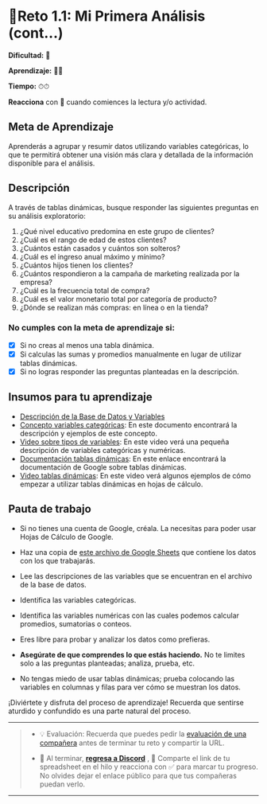 
# 🔹Reto 1.1: Mi Primera Análisis  (cont...)

**Dificultad:** 🌻

**Aprendizaje:** 🍯🍯

**Tiempo:** ⏱⏱

**Reacciona** con :eyes: cuando comiences la lectura y/o actividad.

## Meta de Aprendizaje

Aprenderás a agrupar y resumir datos utilizando variables categóricas, lo que te permitirá obtener una visión más clara y detallada de la información disponible para el análisis.

## Descripción

A través de tablas dinámicas, busque responder las siguientes preguntas en su análisis exploratorio:

1. ¿Qué nivel educativo predomina en este grupo de clientes?
2. ¿Cuál es el rango de edad de estos clientes?
3. ¿Cuántos están casados y cuántos son solteros?
4. ¿Cuál es el ingreso anual máximo y mínimo?
5. ¿Cuántos hijos tienen los clientes?
6. ¿Cuántos respondieron a la campaña de marketing realizada por la empresa?
7. ¿Cuál es la frecuencia total de compra?
8. ¿Cuál es el valor monetario total por categoría de producto?
9. ¿Dónde se realizan más compras: en línea o en la tienda?

### No cumples con la meta de aprendizaje si:

- [x] Si no creas al menos una tabla dinámica.
- [x] Si calculas las sumas y promedios manualmente en lugar de utilizar tablas dinámicas.
- [x] Si no logras responder las preguntas planteadas en la descripción.

## Insumos para tu aprendizaje

- [Descripción de la Base de Datos y Variables](https://docs.google.com/spreadsheets/d/1nE1yZuE-bzZ2Ot4xjbq3zADqTcNXnNA4_ksE7uYE2JI/copy?)
- [Concepto variables categóricas](https://docs.google.com/document/d/1BIqa7xR0JNadM9kQExypo3plnwrNia92zCuxkPuMj5A/edit?usp=sharing): En este documento encontrará la descripción y ejemplos de este concepto.
- [Video sobre tipos de variables](https://www.loom.com/share/afa56686810e46309761bc889364b2d9?sid=cabf587c-7ba1-4419-b501-32c98a73e191): En este video verá una pequeña descripción de variables categóricas y numéricas.
- [Documentación tablas dinámicas](https://support.google.com/docs/answer/1272900?sjid=13953989927308243057-EU): En este enlace encontrará la documentación de Google sobre tablas dinámicas.
- [Video tablas dinámicas](https://www.loom.com/share/5937ac5fb32c424285e952bc07097580?sid=44e51ec0-a90d-4657-ab8d-ed543513adff): En este video verá algunos ejemplos de cómo empezar a utilizar tablas dinámicas en hojas de cálculo. 

## Pauta de trabajo

- Si no tienes una cuenta de Google, créala. La necesitas para poder usar Hojas de Cálculo de Google.

- Haz una copia de [este archivo de Google Sheets](https://docs.google.com/spreadsheets/d/1nE1yZuE-bzZ2Ot4xjbq3zADqTcNXnNA4_ksE7uYE2JI/copy?) que contiene los datos con los que trabajarás.

- Lee las descripciones de las variables que se encuentran en el archivo de la base de datos.

- Identifica las variables categóricas.

- Identifica las variables numéricas con las cuales podemos calcular promedios, sumatorias o conteos.
   
- Eres libre para probar y analizar los datos como prefieras.

- **Asegúrate de que comprendes lo que estás haciendo.** No te limites solo a las preguntas planteadas; analiza, prueba, etc.

- No tengas miedo de usar tablas dinámicas; prueba colocando las variables en columnas y filas para ver cómo se muestran los datos.
  
¡Diviértete y disfruta del proceso de aprendizaje! Recuerda que sentirse aturdido y confundido es una parte natural del proceso.

---

> - 💡 Evaluación: Recuerda que puedes pedir la [evaluación de una compañera](../curruculum_model/lea_model_06_assessment.md) antes de terminar tu reto y compartir la URL.
> 
> - :mega: Al terminar, [**regresa a Discord**](https://discord.com/channels/1209273049304666113/1209888657507487744) , 💬 Comparte el link de tu spreadsheet en el hilo y reacciona con ✅ para marcar tu progreso. No olvides dejar el enlace público para que tus compañeras puedan verlo.

---
